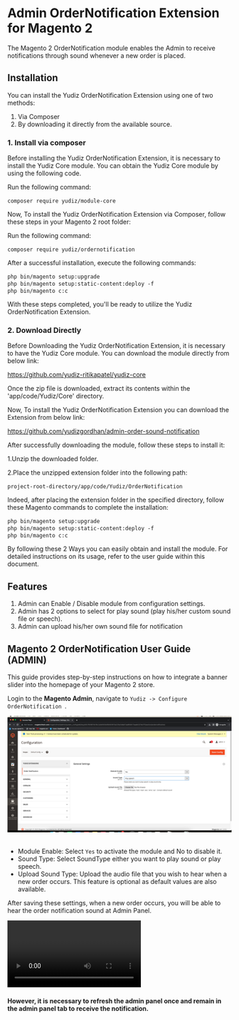 # Admin OrderNotification Extension for Magento 2
The Magento 2 OrderNotification module enables the Admin to receive notifications through sound whenever a new order is placed.

## Installation

You can install the Yudiz OrderNotification Extension using one of two methods:
 1. Via Composer 
 2. By downloading it directly from the available source.

### 1. Install via composer

Before installing the Yudiz OrderNotification Extension, it is necessary to install the Yudiz Core module. You can obtain the Yudiz Core module by using the following code.

Run the following command:
```shell
composer require yudiz/module-core
```
Now, To install the Yudiz OrderNotification Extension via Composer, follow these steps in   your Magento 2 root folder:

Run the following command:
```shell
composer require yudiz/ordernotification
```
After a successful installation, execute the following commands:

```shell
php bin/magento setup:upgrade
php bin/magento setup:static-content:deploy -f
php bin/magento c:c
```

With these steps completed, you'll be ready to utilize the Yudiz OrderNotification Extension.

### 2. Download Directly

Before Downloading the Yudiz OrderNotification Extension, it is necessary to have the Yudiz Core module. You can download the module directly from below link:

https://github.com/yudiz-ritikapatel/yudiz-core

Once the zip file is downloaded, extract its contents within the 'app/code/Yudiz/Core' directory.

Now, To install the Yudiz OrderNotification Extension you can download the Extension from below link:

https://github.com/yudizgordhan/admin-order-sound-notification

After successfully downloading the module, follow these steps to install it:

1.Unzip the downloaded folder.

2.Place the unzipped extension folder into the following path:

```shell
project-root-directory/app/code/Yudiz/OrderNotification
```

Indeed, after placing the extension folder in the specified directory, follow these Magento commands to complete the installation:
```shell
php bin/magento setup:upgrade
php bin/magento setup:static-content:deploy -f
php bin/magento c:c
```

By following these 2 Ways you can easily obtain and install the module.  For detailed instructions on its usage, refer to the user guide within this document.


## Features 
1. Admin can Enable / Disable module from configuration settings.
2. Admin has 2 options to select for play sound (play his/her custom sound file or speech).
3. Admin can upload his/her own sound file for notification

## Magento 2 OrderNotification User Guide (ADMIN)

This guide provides step-by-step instructions on how to integrate a banner slider into the homepage of your Magento 2 store.

Login to the **Magento Admin**, navigate to `Yudiz -> Configure OrderNotification `.

<div>
    <img src="./ReadmeImages/Yudiz_Ordernotification.png" alt="Yudiz_OrderNotification">
</div><br/>

- Module Enable:  Select `Yes` to activate the module and No to disable it.
- Sound Type: Select SoundType either you want to play sound or play speech.
- Upload Sound Type: Upload the audio file that you wish to hear when a new order occurs. This feature is optional as default values are also available.

After saving these settings, when a new order occurs, you will be able to hear the order notification sound at Admin Panel. 

<video src="./ReadmeImages/Order_Alert_Sound.mp4" controls title="Order Notification"></video>

#### However, it is necessary to refresh the admin panel once and remain in the admin panel tab to receive the notification.







